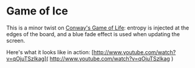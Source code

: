 Game of Ice
===========

This is a minor twist on [Conway's Game of Life](
http://en.wikipedia.org/wiki/Conway%27s_Game_of_Life ): entropy is injected at
the edges of the board, and a blue fade effect is used when updating the
screen.

Here's what it looks like in action:
[http://www.youtube.com/watch?v=qOjuTSzlkag](
http://www.youtube.com/watch?v=qOjuTSzlkag )

